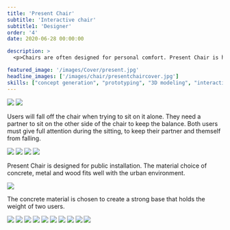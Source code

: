 ```yaml
---
title: 'Present Chair'
subtitle: 'Interactive chair'
subtitle1: 'Designer'
order: '4'
date: 2020-06-28 00:00:00

description: >
  <p>Chairs are often designed for personal comfort. Present Chair is however, designed for two people to sit on. This playful chair can create more interaction between friends, lovers or even strangers.</P>

featured_image: '/images/Cover/present.jpg'
headline_images: ['/images/chair/presentchaircover.jpg']
skills: ["concept generation", "prototyping", "3D modeling", "interaction design", "material research"]
---
```

<div class="gallery" data-columns="2">
	<img src="/images/chair/present_chair2.jpg">
	<img src="/images/chair/present_chair3.jpg">
</div>

Users will fall off the chair when trying to sit on it alone. They need a partner to sit on the other side of the chair to keep the balance. Both users must give full attention during the sitting, to keep their partner and themself from falling.


<div class="gallery" data-columns="4">
	<img src="/images/chair/present_material1.jpg">
	<img src="/images/chair/present_material2.jpg">
	<img src="/images/chair/present_material3.jpg">
	<img src="/images/chair/present_material4.jpg">
</div>

Present Chair is designed for public installation. The material choice of concrete, metal and wood fits well with the urban environment. 

![](/images/chair/present_structure.jpg)

The concrete material is chosen to create a strong base that holds the weight of two users. 

<div class="gallery" data-columns="4">
	<img src="/images/chair/present_proto1.jpg">
	<img src="/images/chair/present_proto2.jpg">
	<img src="/images/chair/present_proto5.jpg">
	<img src="/images/chair/present_process2.jpg">
	<img src="/images/chair/present_process7.jpg">
	<img src="/images/chair/present_process9.jpg">
	<img src="/images/chair/present_process12.jpg">
	<img src="/images/chair/present_user6.jpg">
	<img src="/images/chair/present_user5.jpg">
	<img src="/images/chair/present_user3.jpg">


